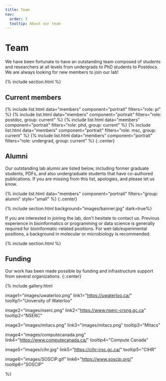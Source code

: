 ```yaml
---
title: Team
nav:
  order: 3
  tooltip: About our team
---
```


# <i class="fas fa-users"></i>Team

We have been fortunate to have an outstanding team composed of students and researchers at all levels from undergrads to PhD students to Postdocs. We are always looking for new members to join our lab!

{% include section.html %}

## Current members

{%
  include list.html
  data="members"
  component="portrait"
  filters="role: pi"
%}
{%
  include list.html
  data="members"
  component="portrait"
  filters="role: postdoc, group: current"
%}
{%
  include list.html
  data="members"
  component="portrait"
  filters="role: phd, group: current"
%}
{%
  include list.html
  data="members"
  component="portrait"
  filters="role: msc, group: current"
%}
{%
  include list.html
  data="members"
  component="portrait"
  filters="role: undergrad, group: current"
%}
{:.center}


## Alumni

Our outstanding lab alumni are listed below, including former graduate students, PDFs, and also undergraduate students that have co-authored publications. If you are missing from this list, apologies, and please let us know.

{% include list.html 
   data="members"
   component="portrait"
   filters="group: alumni"
   style="small"
%}
{:.center}

{% include section.html background="images/banner.jpg" dark=true%}

If you are interested in joining the lab, don't hesitate to contact us. Previous experience in bioinformatics or programming or data science is generally required for bioinformatic-related positions. For wet-lab/experimental positions, a background in molecular or microbiology is recommended.

{% include section.html %}


## Funding

Our work has been made possible by funding and infrastructure support from several organizations.
{:.center}

{%
  include gallery.html

  image1="images/uwaterloo.png"
  link1="https://uwaterloo.ca/"
  tooltip1="University of Waterloo"

  image2="images/nserc.png"
  link2="https://www.nserc-crsng.gc.ca"
  tooltip2="NSERC"

  image3="images/mitacs.png"
  link3="images/mitacs.png"
  tooltip3="Mitacs"

  image4="images/computecanada.png"
  link4="https://www.computecanada.ca/"
  tooltip4="Compute Canada"

  image5="images/cihr.jpg"
  link5="https://cihr-irsc.gc.ca/"
  tooltip5="CIHR"

  image6="images/SOSCIP.gif"
  link6="https://www.soscip.org/"
  tooltip6="SOSCIP"
  
%}
